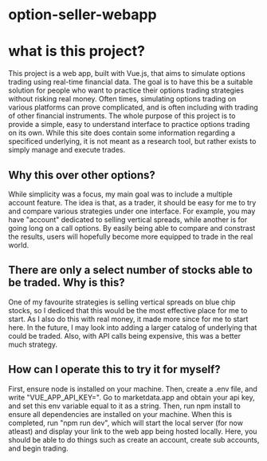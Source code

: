 # option-seller-webapp
# what is this project?

This project is a web app, built with Vue.js, that aims to simulate options trading using real-time financial data. The goal is to have this be a suitable solution for people who want to practice their options trading strategies without risking real money. Often times, simulating options trading on various platforms can prove complicated, and is often including with trading of other financial instruments. The whole purpose of this project is to provide a simple, easy to understand interface to practice options trading on its own. While this site does contain some information regarding a specificed underlying, it is not meant as a research tool, but rather exists to simply manage and execute trades.

## Why this over other options?

While simplicity was a focus, my main goal was to include a multiple account feature. The idea is that, as a trader, it should be easy for me to try and compare various strategies under one interface. For example, you may have "account" dedicated to selling vertical spreads, while another is for going long on a call options. By easily being able to compare and constrast the results, users will hopefully become more equipped to trade in the real world. 

## There are only a select number of stocks able to be traded. Why is this?

One of my favourite strategies is selling vertical spreads on blue chip stocks, so I dediced that this would be the most effective place for me to start. As I also do this with real money, it made more since for me to start here. In the future, I may look into adding a larger catalog of underlying that could be traded. Also, with API calls being expensive, this was a better much strategy.

## How can I operate this to try it for myself?

First, ensure node is installed on your machine. Then, create a .env file, and write "VUE_APP_API_KEY=". Go to marketdata.app and obtain your api key, and set this env variable equal to it as a string. Then, run npm install to ensure all dependencies are installed on your machine. When this is completed, run "npm run dev", which will start the local server (for now atleast) and display your link to the web app being hosted locally. Here, you should be able to do things such as create an account, create sub accounts, and begin trading. 


